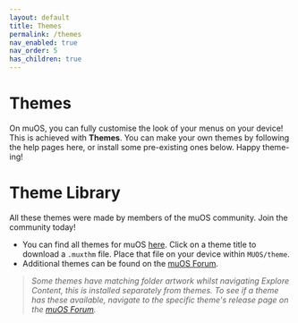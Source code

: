 ```yaml
---
layout: default
title: Themes
permalink: /themes
nav_enabled: true
nav_order: 5
has_children: true
---
```


# Themes
On muOS, you can fully customise the look of your menus on your device! This is achieved with **Themes**. 
You can make your own themes by following the help pages here, or install some pre-existing ones below. Happy theme-ing!

# Theme Library

All these themes were made by members of the muOS community. Join the community today!

- You can find all themes for muOS [here](https://theme.muos.dev/).  Click on a theme title to download a `.muxthm` file. Place that file on your device within `MUOS/theme`.
- Additional themes can be found on the [muOS Forum]([https://discord.gg/muos](https://community.muos.dev/)).

> *Some themes have matching folder artwork whilst navigating Explore Content, this is installed separately from themes. To see if a theme has these available, navigate to the specific theme's release page on the [muOS Forum]([https://discord.gg/muos](https://community.muos.dev/)).*
